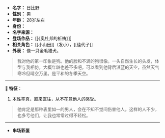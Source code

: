 
- **名字：** 日比野
- **性别：** 男
- **年龄：** 28岁左右
- **身份：** 
- **名字来源：** 
- **登场作品：**  [[《奥杜邦的祈祷》]]
- **相关角色：** [[小山田]]（发小），[[佳代子]]
- **外表：** 像一只金毛猎犬。

> 我对他的第一印象是狗。他的脸和不满的狗很像。一头自然生长的头发，体型与我相仿，大概年龄也差不多吧。可以看到他背后湛蓝的天空，虽然天气寒冷但晴空万里。是平和的冬季天空。

---

**🐶 特征：** 

1. 本性率真，直来直往，从不在意他人的感受。

> 他肯定是那种表里如一的男人，会在不知不觉间伤害他人。这样的人不少，也多亏他们，让我也常常过得不轻松。

---

- **串场彩蛋** 